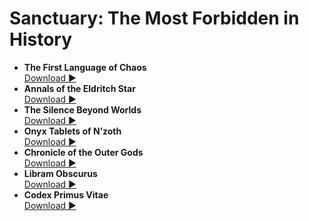 # Sanctuary: The Most Forbidden in History

- **The First Language of Chaos**  
  [Download ▶](/pdfs/The_First_Language_of_Chaos.pdf)
- **Annals of the Eldritch Star**  
  [Download ▶](/pdfs/Annals_of_the_Eldritch_Star.pdf)
- **The Silence Beyond Worlds**  
  [Download ▶](/pdfs/The_Silence_Beyond_Worlds.pdf)
- **Onyx Tablets of N’zoth**  
  [Download ▶](/pdfs/Onyx_Tablets_of_Nzoth.pdf)
- **Chronicle of the Outer Gods**  
  [Download ▶](/pdfs/Chronicle_of_the_Outer_Gods.pdf)
- **Libram Obscurus**  
  [Download ▶](/pdfs/Libram_Obscurus.pdf)
- **Codex Primus Vitae**  
  [Download ▶](/pdfs/Codex_Primus_Vitae.pdf)
